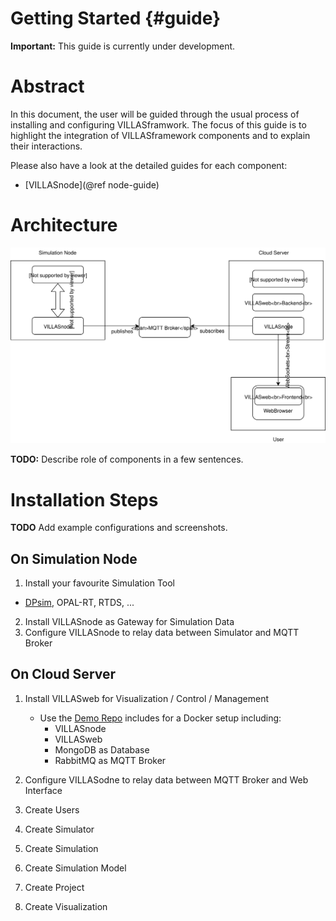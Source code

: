 # Getting Started {#guide}

**Important:** This guide is currently under development.

# Abstract

In this document, the user will be guided through the usual process of installing and configuring VILLASframwork.
The focus of this guide is to highlight the integration of VILLASframework components and to explain their interactions.

Please also have a look at the detailed guides for each component:

- [VILLASnode](@ref node-guide)

# Architecture

![](figures/VILLAS_Standard_Setup.svg)

**TODO:** Describe role of components in a few sentences.

# Installation Steps

**TODO** Add example configurations and screenshots.

## On Simulation Node

1. Install your favourite Simulation Tool
  - [DPsim](https://git.rwth-aachen.de/acs/public/simulation/dpsim), OPAL-RT, RTDS, ...
2. Install VILLASnode as Gateway for Simulation Data
3. Configure VILLASnode to relay data between Simulator and MQTT Broker

## On Cloud Server

1. Install VILLASweb for Visualization / Control / Management
   - Use the [Demo Repo](https://git.rwth-aachen.de/acs/public/villas/demo) includes for a Docker setup including:
     - VILLASnode
     - VILLASweb
     - MongoDB as Database
     - RabbitMQ as MQTT Broker

2. Configure VILLASodne to relay data between MQTT Broker and Web Interface

4. Create Users
5. Create Simulator
6. Create Simulation
7. Create Simulation Model
8. Create Project
9. Create Visualization
